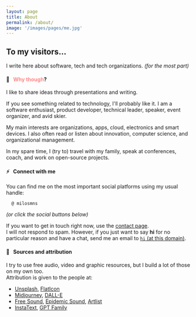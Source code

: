```yaml
---
layout: page
title: About
permalink: /about/
image: '/images/pages/me.jpg'
---
```


## To my visitors…

I write here about software, tech and tech organizations. _(for the most part)_

#### 🤔 &nbsp; <font color="#F88">Why though</font>?

I like to share ideas through presentations and writing.

If you see something related to technology, I'll probably like it.
I am a software enthusiast, product developer, technical leader, speaker, event organizer, and avid skier.

My main interests are organizations, apps, cloud, electronics and smart devices.
I also often read or listen about innovation, computer science, and organizational management.

In my spare time, I (try to) travel with my family, speak at conferences, coach, and work on open-source projects.

#### ⚡️ &nbsp; Connect with me

You can find me on the most important social platforms using my usual handle:

```
  @ milosmns
```

*(or click the social buttons below)*

If you want to get in touch right now, use the [contact page](/contact).  
I will not respond to spam. However, if you just want to say **hi** for no particular reason and have a chat, send me an email to [`hi` (at this domain)](mailto:hi@milos.marinkovic.xyz).

#### 🏦 &nbsp; Sources and attribution

I try to use free audio, video and graphic resources, but I build a lot of those on my own too.  
Attribution is given to the people at:

  - [Unsplash](https://unsplash.com), [FlatIcon](https://www.flaticon.com)
  - [Midjourney](https://www.midjourney.com/home), [DALL-E](https://openai.com/dall-e-2)
  - [Free Sound](https://freesound.org), [Epidemic Sound](https://www.epidemicsound.com), [Artlist](https://artlist.io)
  - [InstaText](https://instatext.io), [GPT Family](https://openai.com/blog/chatgpt)
